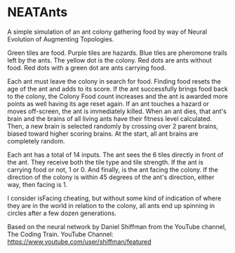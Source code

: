 # NEATAnts
A simple simulation of an ant colony gathering food by way of Neural Evolution of Augmenting Topologies.

Green tiles are food. Purple tiles are hazards. Blue tiles are pheromone trails left by the ants. The yellow dot is the colony. Red dots are ants without food. Red dots with a green dot are ants carrying food.

Each ant must leave the colony in search for food. Finding food resets the age of the ant and adds to its score. If the ant successfully brings food back to the colony, the Colony Food count increases and the ant is awarded more points as well having its age reset again. If an ant touches a hazard or moves off-screen, the ant is immediately killed. When an ant dies, that ant's brain and the brains of all living ants have their fitness level calculated. Then, a new brain is selected randomly by crossing over 2 parent brains, biased toward higher scoring brains. At the start, all ant brains are completely random.

Each ant has a total of 14 inputs. The ant sees the 6 tiles directly in front of the ant. They receive both the tile type and tile strength. If the ant is carrying food or not, 1 or 0. And finally, is the ant facing the colony. If the direction of the colony is within 45 degrees of the ant's direction, either way, then facing is 1.

I consider isFacing cheating, but without some kind of indication of where they are in the world in relation to the colony, all ants end up spinning in circles after a few dozen generations.

Based on the neural network by Daniel Shiffman from the YouTube channel, The Coding Train.
YouTube Channel: https://www.youtube.com/user/shiffman/featured

